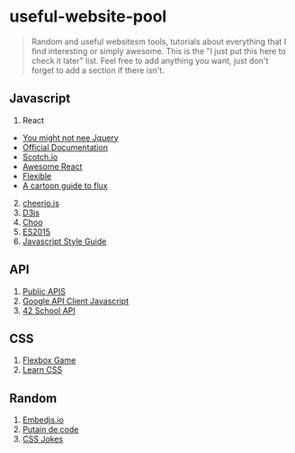 <h1 align-"center"> useful-website-pool </h1>

> Random and useful websitesm tools, tutorials about everything that I find interesting or simply awesome.
This is the "I just put this here to check it later" list.
Feel free to add anything you want, just don't forget to add a section if there isn't.

## Javascript

1. React
  * [You might not nee Jquery](http://youmightnotneedjquery.com/)  
  * [Official Documentation](https://facebook.github.io/react/docs/getting-started.html)  
  * [Scotch.io](https://scotch.io/tutorials/learning-react-getting-started-and-concepts)  
  * [Awesome React](https://github.com/enaqx/awesome-react)  
  * [Flexible](http://fluxible.io/api/components.html)  
  * [A cartoon guide to flux](https://code-cartoons.com/a-cartoon-guide-to-flux-6157355ab207#.mka2j2u6r)  
  

2. [cheerio.js](https://github.com/cheeriojs/cheerio)  
3. [D3js](https://d3js.org/)  
4. [Choo](https://github.com/yoshuawuyts/choo)  
5. [ES2015](https://babeljs.io/blog/2015/06/07/react-on-es6-plus)  
6. [Javascript Style Guide](https://github.com/airbnb/javascript)  


## API

1. [Public APIS](https://github.com/toddmotto/public-apis)  
2. [Google API Client Javascript](https://developers.google.com/api-client-library/javascript/start/start-js)  
3. [42 School API](https://api.intra.42.fr/)  


## CSS

1. [Flexbox Game](https://preview.webflow.com/preview/flexbox-game?preview=d1a26b027c4803817087a91c651e321f&m=1)  
2. [Learn CSS](http://learnlayout.com/)  

## Random

1. [Embedjs.io](https://embedjs.readme.io/)  
2. [Putain de code](http://putaindecode.io/)  
3. [CSS Jokes](http://saijogeorge.com/css-puns/)  

